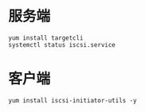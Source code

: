 # 服务端
```shell
yum install targetcli
systemctl status iscsi.service
```

# 客户端
```shell
yum install iscsi-initiator-utils -y
```

